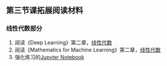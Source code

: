 ## 第三节课拓展阅读材料

### 线性代数部分

1. 阅读《Deep Learning》第二章，[线性代数](<http://www.deeplearningbook.org/contents/linear_algebra.html>)
2. 阅读《Mathematics for Machine Learning》第二章，[线性代数](<https://mml-book.github.io/>)
3. 强化练习的[Jupyter Notebook](lesson03/tutorial_linear_regression.ipynb)


